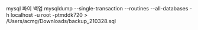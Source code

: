 
mysql 파이 백업
    mysqldump --single-transaction --routines --all-databases -h localhost -u root -ptmddk720 > /Users/acmg/Downloads/backup_210328.sql
